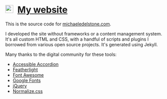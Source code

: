 # [<img src="https://michaeledelstone.com/favicon.ico" width="25px" />](https://michaeledelstone.com) &nbsp;[My website](https://michaeledelstone.com)

This is the source code for [michaeledelstone.com](https://michaeledelstone.com).

I developed the site without frameworks or a content management system. It's all custom HTML and CSS, with a handful of scripts and plugins I borrowed from various open source projects. It's generated using Jekyll.

Many thanks to the digital community for these tools:

* [Accessible Accordion](https://a11y.nicolas-hoffmann.net/accordion/)
* [Featherlight](https://noelboss.github.io/featherlight/)
* [Font Awesome](https://fontawesome.com/)
* [Google Fonts](https://fonts.google.com/)
* [jQuery](https://jquery.com/)
* [Normalize.css](https://necolas.github.io/normalize.css/)